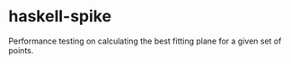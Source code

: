 # haskell-spike

Performance testing on calculating the best fitting plane for a given set of points.
